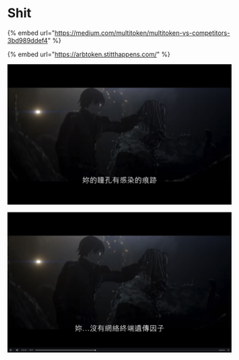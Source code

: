 # Shit

{% embed url="https://medium.com/multitoken/multitoken-vs-competitors-3bd989ddef4" %}

{% embed url="https://arbtoken.stitthappens.com/" %}

![](.gitbook/assets/ping-mu-kuai-zhao-20200330-xia-wu-9.39.59%20%281%29.png)

![](.gitbook/assets/ping-mu-kuai-zhao-20200330-xia-wu-9.40.19.png)

